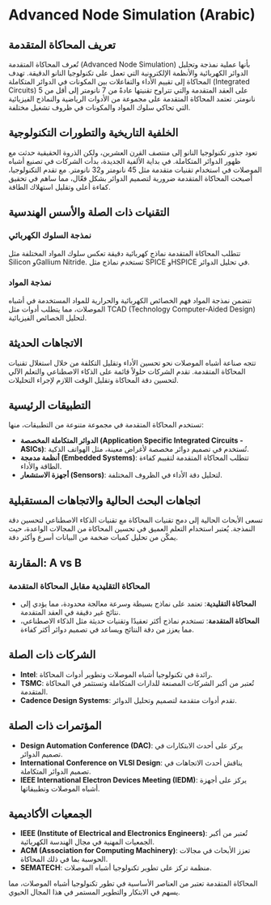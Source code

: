 # Advanced Node Simulation (Arabic)

## تعريف المحاكاة المتقدمة

تُعرف المحاكاة المتقدمة (Advanced Node Simulation) بأنها عملية نمذجة وتحليل الدوائر الكهربائية والأنظمة الإلكترونية التي تعمل على تكنولوجيا النانو الدقيقة. تهدف المحاكاة إلى تقييم الأداء والتفاعلات بين المكونات في الدوائر المتكاملة (Integrated Circuits) على العقد المتقدمة والتي تتراوح تقنيتها عادةً من 7 نانومتر إلى أقل من 5 نانومتر. تعتمد المحاكاة المتقدمة على مجموعة من الأدوات الرياضية والنماذج الفيزيائية التي تحاكي سلوك المواد والمكونات في ظروف تشغيل مختلفة.

## الخلفية التاريخية والتطورات التكنولوجية

تعود جذور تكنولوجيا النانو إلى منتصف القرن العشرين، ولكن الذروة الحقيقية حدثت مع ظهور الدوائر المتكاملة. في بداية الألفية الجديدة، بدأت الشركات في تصنيع أشباه الموصلات في استخدام تقنيات متقدمة مثل 45 نانومتر و32 نانومتر. مع تقدم التكنولوجيا، أصبحت المحاكاة المتقدمة ضرورية لتصميم الدوائر بشكل فعّال، مما ساهم في تحقيق كفاءة أعلى وتقليل استهلاك الطاقة.

## التقنيات ذات الصلة والأسس الهندسية

### نمذجة السلوك الكهربائي

تتطلب المحاكاة المتقدمة نماذج كهربائية دقيقة تعكس سلوك المواد المختلفة مثل Silicon وGallium Nitride. تستخدم نماذج مثل SPICE وHSPICE في تحليل الدوائر.

### نمذجة المواد

تتضمن نمذجة المواد فهم الخصائص الكهربائية والحرارية للمواد المستخدمة في أشباه الموصلات، مما يتطلب أدوات مثل TCAD (Technology Computer-Aided Design) لتحليل الخصائص الفيزيائية.

## الاتجاهات الحديثة

تتجه صناعة أشباه الموصلات نحو تحسين الأداء وتقليل التكلفة من خلال استغلال تقنيات المحاكاة المتقدمة. تقدم الشركات حلولاً قائمة على الذكاء الاصطناعي والتعلم الآلي لتحسين دقة المحاكاة وتقليل الوقت اللازم لإجراء التحليلات.

## التطبيقات الرئيسية

تستخدم المحاكاة المتقدمة في مجموعة متنوعة من التطبيقات، منها:

- **الدوائر المتكاملة المخصصة (Application Specific Integrated Circuits - ASICs)**: تُستخدم في تصميم دوائر مخصصة لأغراض معينة، مثل الهواتف الذكية.
- **أنظمة مدمجة (Embedded Systems)**: تتطلب المحاكاة المتقدمة لتقييم كفاءة الطاقة والأداء.
- **أجهزة الاستشعار (Sensors)**: لتحليل دقة الأداء في الظروف المختلفة.

## اتجاهات البحث الحالية والاتجاهات المستقبلية

تسعى الأبحاث الحالية إلى دمج تقنيات المحاكاة مع تقنيات الذكاء الاصطناعي لتحسين دقة النمذجة. يُعتبر استخدام التعلم العميق في تحسين المحاكاة من المجالات الواعدة، حيث يمكّن من تحليل كميات ضخمة من البيانات أسرع وأكثر دقة.

## المقارنة: A vs B

### المحاكاة التقليدية مقابل المحاكاة المتقدمة

- **المحاكاة التقليدية**: تعتمد على نماذج بسيطة وسرعة معالجة محدودة، مما يؤدي إلى نتائج غير دقيقة في العقد المتقدمة.
- **المحاكاة المتقدمة**: تستخدم نماذج أكثر تعقيدًا وتقنيات حديثة مثل الذكاء الاصطناعي، مما يعزز من دقة النتائج ويساعد في تصميم دوائر أكثر كفاءة.

## الشركات ذات الصلة

- **Intel**: رائدة في تكنولوجيا أشباه الموصلات وتطوير أدوات المحاكاة.
- **TSMC**: تُعتبر من أكبر الشركات المصنعة للدارات المتكاملة وتستثمر في المحاكاة المتقدمة.
- **Cadence Design Systems**: تقدم أدوات متقدمة لتصميم وتحليل الدوائر.

## المؤتمرات ذات الصلة

- **Design Automation Conference (DAC)**: يركز على أحدث الابتكارات في تصميم الدوائر.
- **International Conference on VLSI Design**: يناقش أحدث الاتجاهات في تصميم الدوائر المتكاملة.
- **IEEE International Electron Devices Meeting (IEDM)**: يركز على أجهزة أشباه الموصلات وتطبيقاتها.

## الجمعيات الأكاديمية

- **IEEE (Institute of Electrical and Electronics Engineers)**: تُعتبر من أكبر الجمعيات المهنية في مجال الهندسة الكهربائية.
- **ACM (Association for Computing Machinery)**: تعزز الأبحاث في مجالات الحوسبة بما في ذلك المحاكاة.
- **SEMATECH**: منظمة تركز على تطوير تكنولوجيا أشباه الموصلات.

المحاكاة المتقدمة تعتبر من العناصر الأساسية في تطور تكنولوجيا أشباه الموصلات، مما يسهم في الابتكار والتطوير المستمر في هذا المجال الحيوي.